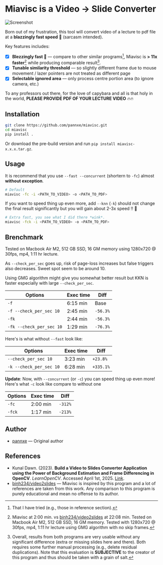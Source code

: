 # Miavisc is a Video → Slide Converter

![Screenshot](./img/image.png)

Born out of my frustration, this tool will convert video of a lecture to pdf file at a **blazzingly fast speed** 🚀 (sarcasm intended).

Key features includes:

- [x] **Blezzingly fast 🚀** — compare to other similar programs[^3], Miavisc is **> 11x faster**[^4] while producing comparable result[^5].
- [x] **Tunable similarity threshold** — so slightly different frame due to mouse movement / lazer pointers are not treated as different page
- [x] **Selectable ignored area** — only process centre portion area (to ignore camera, etc.)

[^3]: That I have tried (e.g., those in reference section).
[^4]: Miavisc at 2:00 min. vs [binh234/video2slides](https://github.com/binh234/video2slides) at 22:08 min. Tested on Macbook Air M2, 512 GB SSD, 16 GM memory. Tested with 1280x720 @ 30fps, mp4, 1:11 hr lecture using GMG algorithm with no skip frames.
[^5]:
    Overall, results from both programs are very usable without any significant difference (extra or missing slides here and there).
    Both requires some further manual processing (e.g., delete residual duplications).
    Note that this evaluation is **SUBJECTIVE** to the creator of this program and thus should be taken with a grain of salt.

To any professors out there, for the love of capybara and all is that holy in the world, **PLEASE PROVIDE PDF OF YOUR LECTURE VIDEO** 🔥🔥

## Installation

```bash
git clone https://github.com/pannxe/miavisc.git
cd miavisc
pip install .
```

Or download the pre-build version and run `pip install miavisc-x.x.x.tar.gz`.

## Usage

It is recommend that you use `--fast --concurrent` (shortern to `-fc`) almost **without exception**.

```bash
# Default
miavisc -fc -i <PATH_TO_VIDEO> -o <PATH_TO_PDF>
```

If you want to speed thing up even more, add `--knn` (`-k`) should not change the final result significantly but you will gain about 2-3x speed !! 🚀

```bash
# Extra fast, you see what I did there *wink*.
miavisc -fck -i <PATH_TO_VIDEO> -o <PATH_TO_PDF>
```

## Brenchmark

Tested on Macbook Air M2, 512 GB SSD, 16 GM memory using 1280x720 @ 30fps, mp4, 1:11 hr lecture.

As `--check_per_sec` goes up, risk of page-loss increases but false triggers also decreases. Sweet spot seem to be around 10.

Using GMG algorithm might give you somewhat better result but KKN is faster especially with large `--check_per_sec`.

| Options                  | Exec time | Diff     |
| ------------------------ | --------- | -------- |
| `-f`                     | 6:15 min  | Base     |
| `-f --check_per_sec 10`  | 2:45 min  | `-56.3%` |
| `-fk`                    | 2:44 min  | `-56.3%` |
| `-fk --check_per_sec 10` | 1:29 min  | `-76.3%` |

Here's is what without `--fast` look like:

| Options                 | Exec time | Diff      |
| ----------------------- | --------- | --------- |
| `--check_per_sec 10`    | 3:23 min  | `+23.8%`  |
| `-k --check_per_sec 10` | 6:28 min  | `+335.1%` |

**Update**: Now, with `--concurrent` (or `-c`) you can speed thing up even more! Here's what  `-c` look like compare to without one

| Options | Exec time | Diff    |
| ------- | --------- | ------- |
| `-fc`   | 2:00 min  | `-312%` |
| `-fck`  | 1:17 min  | `-213%` |

## Author

- [pannxe](https://github.com/pannxe) — Original author

## References

- Kunal Dawn. (2023). **Build a Video to Slides Converter Application using the Power of Background Estimation and Frame Differencing in OpenCV**. _LearnOpenCV_. Accessed April 1st, 2025. [Link](https://learnopencv.com/video-to-slides-converter-using-background-subtraction/).
- [binh234/video2slides](https://github.com/binh234/video2slides) — Miavisc is inspired by this program and a lot of references are taken from this work.
  Any comparison to this program is purely educational and mean no offense to its author.

